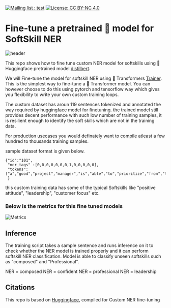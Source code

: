  [![Mailing list : test](http://img.shields.io/badge/Email-gray.svg?style=for-the-badge&logo=gmail)](mailto:ashutosh.dongare@gmail.com) [![License: CC BY-NC 4.0](https://img.shields.io/badge/License-GNU%20AGPL%203.0-lightgrey.svg?style=for-the-badge)](https://github.com/AshutoshDongare/convo/blob/main/LICENSE)


# Fine-tune a pretrained 🤗 model for SoftSkill NER

![header](https://user-images.githubusercontent.com/18417621/164710324-54f54dbc-797b-4419-823e-3706d60a011f.png)

This repo shows how to fine tune custom NER model for softskills using 🤗 Huggingface pretrained model [distilbert](thttps://huggingface.co/distilbert-base-uncased). 

We will Fine-tune the model for softskill NER using 🤗 Transformers [Trainer](https://huggingface.co/docs/transformers/main/en/main_classes/trainer#transformers.Trainer). This is the simplest way to fine-tune a 🤗 Transformer model. You can however choose to do this using pytorch and tensorflow way which gives you flexibility to write your own custom training loops.

The custom dataset has aroun 119 sentences tokenized and annotated the way required by huggingface model for finetuning. the trained model still provides decent performance with such low number of training samples, it is resilient enough to identify the soft skills which are not in the training data. 

For production usecases you would definately want to compile atleast a few hundred to thousands training samples.

sample dataset format is given below.

```
{"id":"101", 
 "ner_tags" :[0,0,0,0,0,0,0,1,0,0,0,0,0], 
 "tokens":["a","good","project","manager","is","able","to","prioritize","from","the","list","of","tasks"]
 }
 ```
this custom training data has some of the typical Softskills like  "positive attitude", "leadership", "customer focus" etc.

### Below is the metrics for this fine tuned models
![Metrics](https://user-images.githubusercontent.com/18417621/164762441-2c3103c3-7dfd-4386-add5-b0315ba336d2.png)


## Inference
The training script takes a sample sentence and runs inference on it to check whether the NER model is trained properly and it can perform softskill NER classification. Model is able to classify unseen softskills such as "composed" and "Professional". 

NER =  composed
NER =  confident
NER =  professional
NER =  leadership

## Citations

This repo is based on [Huggingface](https://huggingface.co/), compiled for Custom NER fine-tuning
